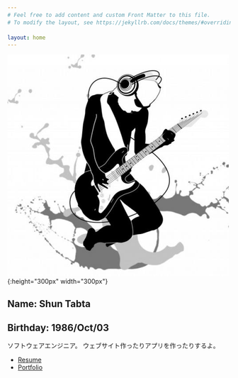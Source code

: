 ```yaml
---
# Feel free to add content and custom Front Matter to this file.
# To modify the layout, see https://jekyllrb.com/docs/themes/#overriding-theme-defaults

layout: home
---
```


![](./assets/img/icon.jpg){:height="300px" width="300px"}

## **Name:** Shun Tabta
## **Birthday:** 1986/Oct/03

ソフトウェアエンジニア。
ウェブサイト作ったりアプリを作ったりするよ。

* [Resume](./resume/)
* [Portfolio](./portfolio/)
